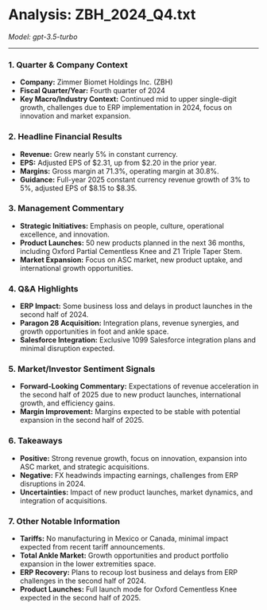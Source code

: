 # Analysis: ZBH_2024_Q4.txt

*Model: gpt-3.5-turbo*

---

### 1. Quarter & Company Context
- **Company:** Zimmer Biomet Holdings Inc. (ZBH)
- **Fiscal Quarter/Year:** Fourth quarter of 2024
- **Key Macro/Industry Context:** Continued mid to upper single-digit growth, challenges due to ERP implementation in 2024, focus on innovation and market expansion.

### 2. Headline Financial Results
- **Revenue:** Grew nearly 5% in constant currency.
- **EPS:** Adjusted EPS of $2.31, up from $2.20 in the prior year.
- **Margins:** Gross margin at 71.3%, operating margin at 30.8%.
- **Guidance:** Full-year 2025 constant currency revenue growth of 3% to 5%, adjusted EPS of $8.15 to $8.35.

### 3. Management Commentary
- **Strategic Initiatives:** Emphasis on people, culture, operational excellence, and innovation.
- **Product Launches:** 50 new products planned in the next 36 months, including Oxford Partial Cementless Knee and Z1 Triple Taper Stem.
- **Market Expansion:** Focus on ASC market, new product uptake, and international growth opportunities.

### 4. Q&A Highlights
- **ERP Impact:** Some business loss and delays in product launches in the second half of 2024.
- **Paragon 28 Acquisition:** Integration plans, revenue synergies, and growth opportunities in foot and ankle space.
- **Salesforce Integration:** Exclusive 1099 Salesforce integration plans and minimal disruption expected.

### 5. Market/Investor Sentiment Signals
- **Forward-Looking Commentary:** Expectations of revenue acceleration in the second half of 2025 due to new product launches, international growth, and efficiency gains.
- **Margin Improvement:** Margins expected to be stable with potential expansion in the second half of 2025.

### 6. Takeaways
- **Positive:** Strong revenue growth, focus on innovation, expansion into ASC market, and strategic acquisitions.
- **Negative:** FX headwinds impacting earnings, challenges from ERP disruptions in 2024.
- **Uncertainties:** Impact of new product launches, market dynamics, and integration of acquisitions.

### 7. Other Notable Information
- **Tariffs:** No manufacturing in Mexico or Canada, minimal impact expected from recent tariff announcements.
- **Total Ankle Market:** Growth opportunities and product portfolio expansion in the lower extremities space.
- **ERP Recovery:** Plans to recoup lost business and delays from ERP challenges in the second half of 2024.
- **Product Launches:** Full launch mode for Oxford Cementless Knee expected in the second half of 2025.